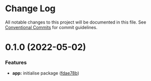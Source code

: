 # Change Log

All notable changes to this project will be documented in this file.
See [Conventional Commits](https://conventionalcommits.org) for commit guidelines.

# 0.1.0 (2022-05-02)


### Features

* **app:** initialise package ([fdae78b](https://github.com/chiel/monorepo-ci/commit/fdae78b61eb6c5c42983e8d2e47d7fd256c4c5e4))
